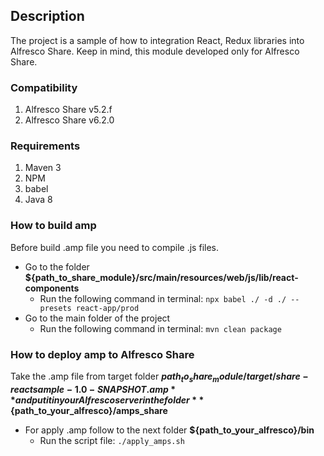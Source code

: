 
## Description
The project is a sample of how to integration React, Redux libraries into Alfresco Share. 
Keep in mind, this module developed only for Alfresco Share. 

### Compatibility
 1. Alfresco Share v5.2.f
 2. Alfresco Share v6.2.0
 
 
### Requirements
 1. Maven 3
 2. NPM
 3. babel
 4. Java 8

### How to build amp
Before build .amp file you need to compile .js files. 
 - Go to the folder **${path_to_share_module}/src/main/resources/web/js/lib/react-components**
     - Run the following command in terminal:
       `npx babel ./ -d ./ --presets react-app/prod`
 - Go to the main folder of the project
     - Run the following command in terminal:
       `mvn clean package`
       
### How to deploy amp to Alfresco Share
Take the .amp file from target folder **${path_to_share_module}/target/share-reactsample-1.0-SNAPSHOT.amp**
and put it in your Alfresco server in the folder **${path_to_your_alfresco}/amps_share** 
 - For apply .amp follow to the next folder **${path_to_your_alfresco}/bin** 
   - Run the script file:
     `./apply_amps.sh`

